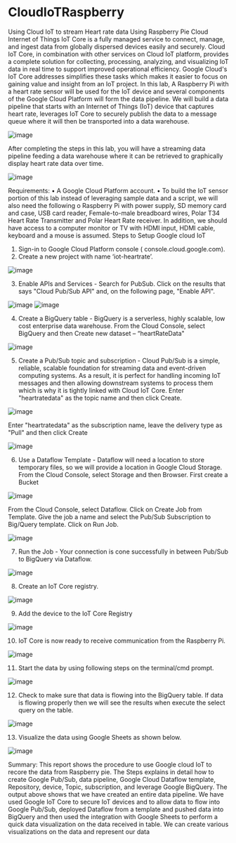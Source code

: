 # CloudIoTRaspberry
Using Cloud IoT to stream Heart rate data Using Raspberry Pie
Cloud Internet of Things IoT Core is a fully managed service to connect, manage, and ingest data from globally dispersed devices easily and securely. Cloud IoT Core, in combination with other services on Cloud IoT platform, provides a complete solution for collecting, processing, analyzing, and visualizing IoT data in real time to support improved operational efficiency. Google Cloud's IoT Core addresses simplifies these tasks which makes it easier to focus on gaining value and insight from an IoT project.
In this lab, A Raspberry Pi with a heart rate sensor will be used for the IoT device and several components of the Google Cloud Platform will form the data pipeline. We will build a data pipeline that starts with an Internet of Things (IoT) device that captures heart rate, leverages IoT Core to securely publish the data to a message queue where it will then be transported into a data warehouse. 

![image](https://user-images.githubusercontent.com/81333410/117591581-bfbbca80-b0fa-11eb-8472-041650c7669f.png)
 
After completing the steps in this lab, you will have a streaming data pipeline feeding a data warehouse where it can be retrieved to graphically display heart rate data over time.
 
 ![image](https://user-images.githubusercontent.com/81333410/117591608-e417a700-b0fa-11eb-9547-6246c45ec5a1.png)


Requirements:
•	A Google Cloud Platform account. 
•	To build the IoT sensor portion of this lab instead of leveraging sample data and a script, we will also need the following 
o	Raspberry Pi with power supply, SD memory card and case, USB card reader, Female-to-male breadboard wires, Polar T34 Heart Rate Transmitter and Polar Heart Rate receiver. In addition, we should have access to a computer monitor or TV with HDMI input, HDMI cable, keyboard and a mouse is assumed.
Steps to Setup Google cloud IoT
1.	Sign-in to Google Cloud Platform console ( console.cloud.google.com).
2.	Create a new project with name ‘iot-heartrate’.
 
 ![image](https://user-images.githubusercontent.com/81333410/117591619-eb3eb500-b0fa-11eb-90d2-6bc5718c7569.png)

3.	Enable APIs and Services - Search for PubSub. Click on the results that says "Cloud Pub/Sub API" and, on the following page, "Enable API".

![image](https://user-images.githubusercontent.com/81333410/117591622-eed23c00-b0fa-11eb-8ce7-c4b93513dc61.png)
![image](https://user-images.githubusercontent.com/81333410/117591626-f396f000-b0fa-11eb-9c37-ef6a0c20bc7b.png)

 
4.	Create a BigQuery table - BigQuery is a serverless, highly scalable, low cost enterprise data warehouse. From the Cloud Console, select BigQuery and then Create new dataset – “heartRateData"

![image](https://user-images.githubusercontent.com/81333410/117591633-fc87c180-b0fa-11eb-9a7f-48e339d0a273.png)

    
5.	Create a Pub/Sub topic and subscription - Cloud Pub/Sub is a simple, reliable, scalable foundation for streaming data and event-driven computing systems. As a result, it is perfect for handling incoming IoT messages and then allowing downstream systems to process them which is why it is tightly linked with Cloud IoT Core. Enter "heartratedata" as the topic name and then click Create.

![image](https://user-images.githubusercontent.com/81333410/117591646-05789300-b0fb-11eb-8df5-12943e821010.png)

 
Enter "heartratedata" as the subscription name, leave the delivery type as "Pull" and then click Create

![image](https://user-images.githubusercontent.com/81333410/117591655-0c9fa100-b0fb-11eb-9df4-549d8a152e99.png)
     

6.	Use a Dataflow Template - Dataflow will need a location to store temporary files, so we will provide a location in Google Cloud Storage. From the Cloud Console, select Storage and then Browser. First create a Bucket

![image](https://user-images.githubusercontent.com/81333410/117591668-19bc9000-b0fb-11eb-9bed-7ea08bdc81f3.png)

From the Cloud Console, select Dataflow. Click on Create Job from Template. Give the job a name and select the Pub/Sub Subscription to Big/Query template. Click on Run Job.

![image](https://user-images.githubusercontent.com/81333410/117591675-1e814400-b0fb-11eb-9b52-150c80609f6c.png)

7.	Run the Job - Your connection is cone successfully in between Pub/Sub to BigQuery via Dataflow.

![image](https://user-images.githubusercontent.com/81333410/117591686-23de8e80-b0fb-11eb-9d85-68a0693c3338.png)

8.	Create an IoT Core registry.

![image](https://user-images.githubusercontent.com/81333410/117591693-2e992380-b0fb-11eb-98da-ffe0da7a138a.png)

9.	Add the device to the IoT Core Registry

![image](https://user-images.githubusercontent.com/81333410/117591696-32c54100-b0fb-11eb-93b2-73edf02595eb.png)

10.	IoT Core is now ready to receive communication from the Raspberry Pi.

![image](https://user-images.githubusercontent.com/81333410/117591700-35c03180-b0fb-11eb-932e-3d157ce3d46f.png)

11.	Start the data by using following steps on the terminal/cmd prompt.
 
![image](https://user-images.githubusercontent.com/81333410/117591705-39ec4f00-b0fb-11eb-8789-62c3dfcb0a4d.png)


12.	Check to make sure that data is flowing into the BigQuery table. If data is flowing properly then we will see the results when execute the select query on the table. 

![image](https://user-images.githubusercontent.com/81333410/117591713-41135d00-b0fb-11eb-8802-87f587f806dc.png)
         
13.	Visualize the data using Google Sheets as shown below.
 
![image](https://user-images.githubusercontent.com/81333410/117591718-453f7a80-b0fb-11eb-8848-2fe8256ec15e.png)


Summary:
This report shows the procedure to use Google cloud IoT to recore the data from Raspberry pie. The Steps explains in detail how to create Google Pub/Sub, data pipeline, Google Cloud Dataflow template, Repository, device, Topic, subscription, and leverage Google BigQuery. The output above shows that we have created an entire data pipeline.  We have used Google IoT Core to secure IoT devices and to allow data to flow into Google Pub/Sub, deployed Dataflow from a template and pushed data into BigQuery and then used the integration with Google Sheets to perform a quick data visualization on the data received in table. We can create various visualizations on the data and represent our data
